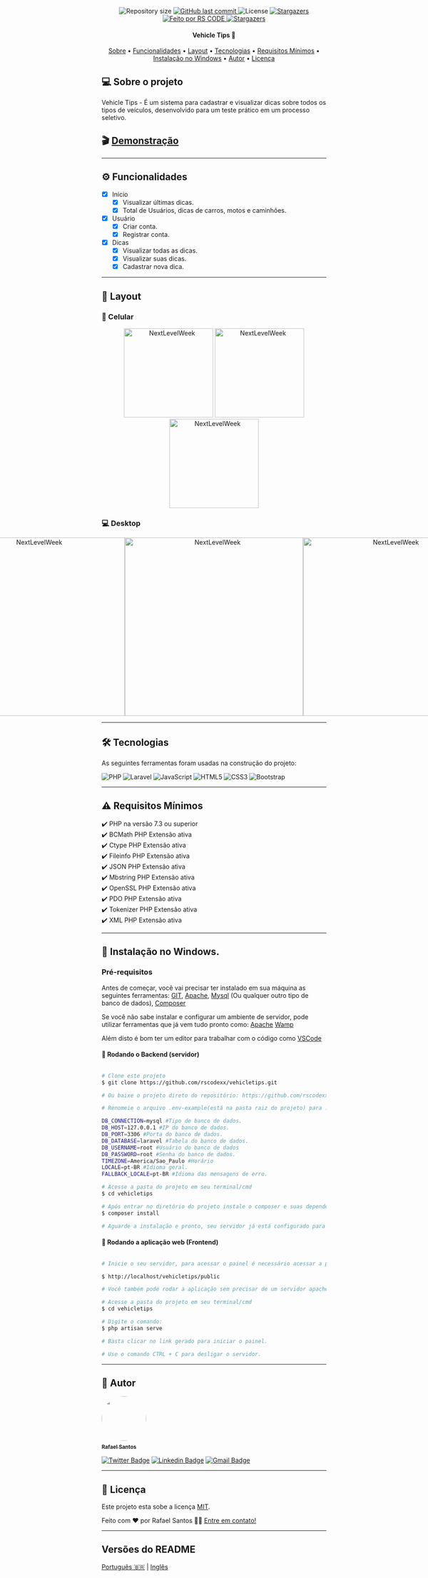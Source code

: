 
<p align="center">

  <img alt="Repository size" src="https://img.shields.io/github/repo-size/rscodexx/vehicletips">

  <a href="https://github.com/rscode/ragpainel/commits/master">
    <img alt="GitHub last commit" src="https://img.shields.io/github/last-commit/rscodexx/vehicletips">
  </a>

   <img alt="License" src="https://img.shields.io/badge/license-MIT-brightgreen">
   <a href="https://github.com/rscodexx/vehicletips/stargazers">
    <img alt="Stargazers" src="https://img.shields.io/github/stars/rscodexx/rscodexx?style=social">
  </a>

  <a href="https://rscode.com.br">
    <img alt="Feito por RS CODE" src="https://img.shields.io/badge/feito%20por-RS CODE-%237519C1">
  </a>

  <a href="https://blog.rscode.com.br/">
    <img alt="Stargazers" src="https://img.shields.io/badge/Blog-RS CODE-%237159c1?style=flat&logo=ghost">
    </a>
  
 
</p>

<h4 align="center"> 
	Vehicle Tips 🚀
</h4>

<p align="center">
 <a href="#-sobre-o-projeto">Sobre</a> •
 <a href="#%EF%B8%8F-funcionalidades">Funcionalidades</a> •
 <a href="#-layout">Layout</a> • 
 <a href="#-tecnologias">Tecnologias</a> • 
 <a href="#warning-requisitos-mínimos">Requisitos Mínimos</a> • 
 <a href="#large_blue_circle-instalação-no-windows">Instalação no Windows</a> • 
 <a href="#-autor">Autor</a> •
 <a href="#user-content--licença">Licença</a>
</p>


## 💻 Sobre o projeto

Vehicle Tips - É um sistema para cadastrar e visualizar dicas sobre todos os tipos de veículos, desenvolvido para um teste prático em um processo seletivo.

## 🎬 <a href="https://rscode.com.br/vehicletips">Demonstração</a>

---

## ⚙️ Funcionalidades

- [x] Início
  - [x] Visualizar últimas dicas.
  - [x] Total de Usuários, dicas de carros, motos e caminhões.

- [x] Usuário
  - [x] Criar conta.
  - [x] Registrar conta.

- [x] Dicas
  - [x] Visualizar todas as dicas.
  - [x] Visualizar suas dicas.
  - [x] Cadastrar nova dica.
---

## 🎨 Layout

### :iphone: Celular

<p align="center">
  <img alt="NextLevelWeek" title="#NextLevelWeek" src="./public/examples/mobile/01.jpg" width="200px">

  <img alt="NextLevelWeek" title="#NextLevelWeek" src="./public/examples/mobile/02.jpg" width="200px">
  
  <img alt="NextLevelWeek" title="#NextLevelWeek" src="./public/examples/mobile/03.jpg" width="200px">
</p>

### :computer: Desktop

<p align="center" style="display: flex; align-items: flex-start; justify-content: center;">
  <img alt="NextLevelWeek" title="#NextLevelWeek" src="./public/examples/desktop/01.png" width="400px">
  <img alt="NextLevelWeek" title="#NextLevelWeek" src="./public/examples/desktop/02.png" width="400px">
  <img alt="NextLevelWeek" title="#NextLevelWeek" src="./public/examples/desktop/03.png" width="400px">
</p>

---

## 🛠 Tecnologias

As seguintes ferramentas foram usadas na construção do projeto:

<img alt="PHP" src="https://img.shields.io/badge/php-%23777BB4.svg?&style=for-the-badge&logo=php&logoColor=white"/> <img alt="Laravel" src="https://img.shields.io/badge/laravel%20-%23FF2D20.svg?&style=for-the-badge&logo=laravel&logoColor=white"/> <img alt="JavaScript" src="https://img.shields.io/badge/javascript%20-%23323330.svg?&style=for-the-badge&logo=javascript&logoColor=%23F7DF1E"/> <img alt="HTML5" src="https://img.shields.io/badge/html5%20-%23E34F26.svg?&style=for-the-badge&logo=html5&logoColor=white"/> <img alt="CSS3" src="https://img.shields.io/badge/css3%20-%231572B6.svg?&style=for-the-badge&logo=css3&logoColor=white"/> <img alt="Bootstrap" src="https://img.shields.io/badge/bootstrap%20-%23563D7C.svg?&style=for-the-badge&logo=bootstrap&logoColor=white"/>

---

## :warning: Requisitos Mínimos

:heavy_check_mark: PHP na versão 7.3 ou superior<br>
:heavy_check_mark: BCMath PHP Extensão ativa<br>
:heavy_check_mark: Ctype PHP Extensão ativa<br>
:heavy_check_mark: Fileinfo PHP Extensão ativa<br>
:heavy_check_mark: JSON PHP Extensão ativa<br>
:heavy_check_mark: Mbstring PHP Extensão ativa<br>
:heavy_check_mark: OpenSSL PHP Extensão ativa<br>
:heavy_check_mark: PDO PHP Extensão ativa<br>
:heavy_check_mark: Tokenizer PHP Extensão ativa<br>
:heavy_check_mark: XML PHP Extensão ativa<br>

---

## :large_blue_circle: Instalação no Windows.

### Pré-requisitos

Antes de começar, você vai precisar ter instalado em sua máquina as seguintes ferramentas:
[GIT](https://git-scm.com/download/win), [Apache](https://httpd.apache.org/docs/2.4/platform/windows.html), [Mysql](https://dev.mysql.com/downloads/installer/) (Ou qualquer outro tipo de banco de dados), [Composer](https://getcomposer.org/download/)

Se você não sabe instalar e configurar um ambiente de servidor, pode utilizar ferramentas que já vem tudo pronto como:
[Apache](https://www.apachefriends.org/pt_br/download.html) [Wamp](https://www.wampserver.com/en/)

Além disto é bom ter um editor para trabalhar com o código como [VSCode](https://code.visualstudio.com/)

#### 🎲 Rodando o Backend (servidor)

```bash

# Clone este projeto
$ git clone https://github.com/rscodexx/vehicletips.git

# Ou baixe o projeto direto do repositório: https://github.com/rscodexx/vehicletips

# Renomeie o arquivo .env-example(está na pasta raiz do projeto) para .env e configure.

DB_CONNECTION=mysql #Tipo de banco de dados.
DB_HOST=127.0.0.1 #IP do banco de dados.
DB_PORT=3306 #Porta do banco de dados.
DB_DATABASE=laravel #Tabela do banco de dados.
DB_USERNAME=root #Usuário do banco de dados
DB_PASSWORD=root #Senha do banco de dados.
TIMEZONE=America/Sao_Paulo #Horário
LOCALE=pt-BR #Idioma geral.
FALLBACK_LOCALE=pt-BR #Idioma das mensagens de erro.

# Acesse a pasta do projeto em seu terminal/cmd
$ cd vehicletips

# Após entrar no diretório do projeto instale o composer e suas dependências.
$ composer install

# Aguarde a instalação e pronto, seu servidor já está configurado para rodar o projeto.

```

#### 🧭 Rodando a aplicação web (Frontend)

```bash

# Inicie o seu servidor, para acessar o painel é necessário acessar a pasta public, um exemplo abaixo:

$ http://localhost/vehicletips/public

# Você também pode rodar a aplicação sem precisar de um servidor apache configurado através do php artisan.

# Acesse a pasta do projeto em seu terminal/cmd
$ cd vehicletips

# Digite o comando:
$ php artisan serve

# Basta clicar no link gerado para iniciar o painel.

# Use o comando CTRL + C para desligar o servidor.

```
---

## 🦸 Autor

<a href="https://rscode.com.br">
 <img style="border-radius: 50%;" src="https://avatars.githubusercontent.com/u/80411629?s=460&u=b013fbff0e47f42e5f2c819849416285d380d5e7&v=4" width="100px;" alt=""/>
 <br />
 <sub><b>Rafael Santos</b></sub></a> <a href="https://rscode.com.br/"</a>
 <br />

[![Twitter Badge](https://img.shields.io/badge/-@raffrenan-1ca0f1?style=flat-square&labelColor=1ca0f1&logo=twitter&logoColor=white&link=https://twitter.com/tgmarinho)](https://twitter.com/raffrenan) [![Linkedin Badge](https://img.shields.io/badge/-Raffrenan-blue?style=flat-square&logo=Linkedin&logoColor=white&link=https://www.linkedin.com/in/tgmarinho/)](https://www.linkedin.com/in/raffrenan/)
[![Gmail Badge](https://img.shields.io/badge/-raffrenan@gmail.com-c14438?style=flat-square&logo=Gmail&logoColor=white&link=mailto:raffrenan@gmail.com)](mailto:raffrenan@gmail.com)

---

## 📝 Licença

Este projeto esta sobe a licença [MIT](./LICENSE.md).

Feito com ❤️ por Rafael Santos 👋🏽 [Entre em contato!](https://www.rscode.com.br)

---

##  Versões do README

[Português 🇧🇷](./README.md)  |  [Inglês](./README-en.md)
